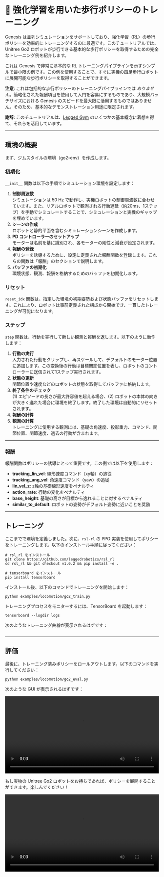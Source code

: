 # 🦿 強化学習を用いた歩行ポリシーのトレーニング

Genesis は並列シミュレーションをサポートしており、強化学習（RL）の歩行ポリシーを効率的にトレーニングするのに最適です。このチュートリアルでは、Unitree Go2 ロボットが歩行できる基本的な歩行ポリシーを取得するための完全なトレーニング例を紹介します。

これは Genesis で非常に基本的な RL トレーニングパイプラインを示すシンプルで最小限の例です。この例を使用することで、すぐに実機の四足歩行ロボットに展開可能な歩行ポリシーを取得することができます。

**注意**: これは包括的な歩行ポリシーのトレーニングパイプラインでは *ありません*。簡略化された報酬項目を使用して入門を容易にするものであり、大規模バッチサイズにおける Genesis のスピードを最大限に活用するものではありません。そのため、基本的なデモンストレーション用途に限定されます。

**謝辞**: このチュートリアルは、[Legged Gym](https://github.com/leggedrobotics/legged_gym) のいくつかの基本概念に着想を得て、それらを活用しています。

---

## 環境の概要

まず、ジムスタイルの環境（go2-env）を作成します。

### 初期化

`__init__` 関数は以下の手順でシミュレーション環境を設定します：
1. **制御周波数**  
    シミュレーションは 50 Hz で動作し、実機ロボットの制御周波数に合わせています。また、リアルロボットで観測される行動遅延（約20ms、1ステップ）を手動でシミュレートすることで、シミュレーションと実機のギャップを埋めています。
2. **シーンの作成**  
    ロボットと静的平面を含むシミュレーションシーンを作成します。
3. **PD コントローラーのセットアップ**  
    モーターは名前を基に識別され、各モーターの剛性と減衰が設定されます。
4. **報酬の登録**  
    ポリシーを誘導するために、設定に定義された報酬関数を登録します。これらの関数は「報酬」のセクションで説明します。
5. **バッファの初期化**  
    環境状態、観測、報酬を格納するためのバッファを初期化します。

### リセット

`reset_idx` 関数は、指定した環境の初期姿勢および状態バッファをリセットします。これにより、ロボットは事前定義された構成から開始でき、一貫したトレーニングが可能になります。

### ステップ

`step` 関数は、行動を実行して新しい観測と報酬を返します。以下のように動作します：
1. **行動の実行**  
    入力された行動をクリップし、再スケールして、デフォルトのモーター位置に追加します。この変換後の行動は目標関節位置を表し、ロボットのコントローラーに送信されて1ステップ実行されます。
2. **状態の更新**  
    関節位置や速度などのロボットの状態を取得してバッファに格納します。
3. **終了条件のチェック**  
    (1) エピソードの長さが最大許容値を超える場合、(2) ロボットの本体の向きが大きく逸れた場合に環境を終了します。終了した環境は自動的にリセットされます。
4. **報酬の計算**
5. **観測の計算**  
    トレーニングに使用する観測には、基礎の角速度、投影重力、コマンド、関節位置、関節速度、過去の行動が含まれます。

---

### 報酬

報酬関数はポリシーの誘導にとって重要です。この例では以下を使用します：
- **tracking_lin_vel**: 線形速度コマンド（xy軸）の追従
- **tracking_ang_vel**: 角速度コマンド（yaw）の追従
- **lin_vel_z**: z軸の基礎線形速度をペナルティ
- **action_rate**: 行動の変化をペナルティ
- **base_height**: 基礎の高さが目標から逸れることに対するペナルティ
- **similar_to_default**: ロボットの姿勢がデフォルト姿勢に近いことを奨励

---

## トレーニング

ここまでで環境を定義しました。次に、`rsl-rl` の PPO 実装を使用してポリシーをトレーニングします。以下のインストール手順に従ってください：
```
# rsl_rl をインストール
git clone https://github.com/leggedrobotics/rsl_rl
cd rsl_rl && git checkout v1.0.2 && pip install -e .

# tensorboard をインストール
pip install tensorboard
```

インストール後、以下のコマンドでトレーニングを開始します：
```
python examples/locomotion/go2_train.py
```

トレーニングプロセスをモニターするには、TensorBoard を起動します：
```
tensorboard --logdir logs
```

次のようなトレーニング曲線が表示されるはずです：
```{figure} ../../_static/images/locomotio_curve.png
```

---

## 評価

最後に、トレーニング済みポリシーをロールアウトします。以下のコマンドを実行してください：
```
python examples/locomotion/go2_eval.py
```

次のような GUI が表示されるはずです：

<video preload="auto" controls="True" width="100%">
<source src="https://github.com/Genesis-Embodied-AI/genesis-doc/raw/main/source/_static/videos/locomotion_eval.mp4" type="video/mp4">
</video>

もし実物の Unitree Go2 ロボットをお持ちであれば、ポリシーを展開することができます。楽しんでください！

<video preload="auto" controls="True" width="100%">
<source src="https://github.com/Genesis-Embodied-AI/genesis-doc/raw/main/source/_static/videos/locomotion_real.mp4" type="video/mp4">
</video>